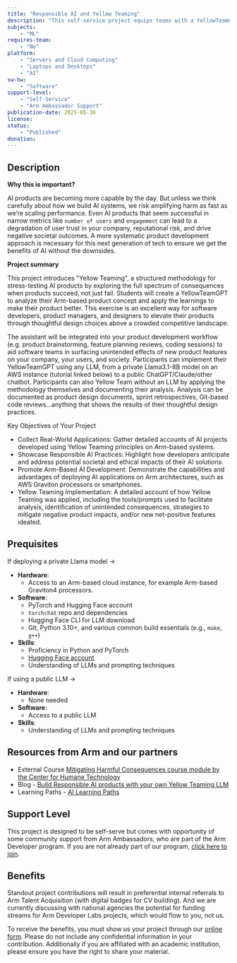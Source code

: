 ```yaml
---
title: "Responsible AI and Yellow Teaming"
description: "This self-service project equips teams with a YellowTeamGPT workflow that probes Arm-based AI products for unintended impacts—turning responsible-AI stress-testing into a core step of the development cycle."
subjects:
    - "ML"
requires-team:
    - "No"
platform:
    - "Servers and Cloud Computing"
    - "Laptops and Desktops"
    - "AI"
sw-hw:
    - "Software"
support-level: 
    - "Self-Service"
    - "Arm Ambassador Support"
publication-date: 2025-05-30
license:
status:
    - "Published" 
donation: 
---
```


## Description


**Why this is important?** 

AI products are becoming more capable by the day. But unless we think carefully about how we build AI systems, we risk amplifying harm as fast as we’re scaling performance. Even AI products that seem successful in narrow metrics like `number of users` and `engagement` can lead to a degradation of user trust in your company, reputational risk, and drive negative societal outcomes. A more systematic product development approach is necessary for this next generation of tech to ensure we get the benefits of AI without the downsides.

**Project summary**

This project introduces "Yellow Teaming", a structured methodology for stress-testing AI products by exploring the full spectrum of consequences when products succeed, not just fail. Students will create a YellowTeamGPT to analyze their Arm-based product concept and apply the learnings to make their product better. This exercise is an excellent way for software developers, product managers, and designers to elevate their products through thoughtful design choices above a crowded competitive landscape.

The assistant will be integrated into your product development workflow (e.g. product brainstorming, feature planning reviews, coding sessions) to aid software teams in surfacing unintended effects of new product features on your company, your users, and society. Participants can implement their YellowTeamGPT using any LLM, from a private Llama3.1-8B model on an AWS instance (tutorial linked below) to a public ChatGPT/Claude/other chatbot. Participants can also Yellow Team without an LLM by applying the methodology themselves and documenting their analysis. Analysis can be documented as product design documents, sprint retrospectives, Git-based code reviews...anything that shows the results of their thoughtful design practices.

Key Objectives of Your Project
- Collect Real-World Applications: Gather detailed accounts of AI projects developed using Yellow Teaming principles on Arm-based systems.
- Showcase Responsible AI Practices: Highlight how developers anticipate and address potential societal and ethical impacts of their AI solutions.
- Promote Arm-Based AI Development: Demonstrate the capabilities and advantages of deploying AI applications on Arm architectures, such as AWS Graviton processors or smartphones.
- Yellow Teaming Implementation: A detailed account of how Yellow Teaming was applied, including the tools/prompts used to facilitate analysis, identification of unintended consequences, strategies to mitigate negative product impacts, and/or new net-positive features ideated.


## Prequisites

If deploying a private Llama model -> 
- **Hardware**:
  - Access to an Arm-based cloud instance, for example Arm-based Graviton4 processors.
- **Software**:
  - PyTorch and Hugging Face account
  - `torchchat` repo and dependencies
  - Hugging Face CLI for LLM download
  - Git, Python 3.10+, and various common build essentials (e.g., `make`, `g++`)
- **Skills**:
  - Proficiency in Python and PyTorch
  - [Hugging Face account](https://huggingface.co/)
  - Understanding of LLMs and prompting techniques

If using a public LLM ->
- **Hardware**:
  - None needed
- **Software**:
  - Access to a public LLM
- **Skills**:
  - Understanding of LLMs and prompting techniques

## Resources from Arm and our partners

- External Course [Mitigating Harmful Consequences course module by the Center for Humane Technology](https://www.humanetech.com/course) 
- Blog - [Build Responsible AI products with your own Yellow Teaming LLM](https://pytorch.org/blog/build-responsible-ai-products-with-your-own-yellow-teaming-llm/)
- Learning Paths - [AI Learning Paths](https://learn.arm.com/tag/ml)

## Support Level

This project is designed to be self-serve but comes with opportunity of some community support from Arm Ambassadors, who are part of the Arm Developer program. If you are not already part of our program, [click here to join](https://www.arm.com/resources/developer-program?#register).


## Benefits 

Standout project contributions will result in preferential internal referrals to Arm Talent Acquisition (with digital badges for CV building).  And we are currently discussing with national agencies the potential for funding streams for Arm Developer Labs projects, which would flow to you, not us.

To receive the benefits, you must show us your project through our [online form](https://forms.office.com/e/VZnJQLeRhD). Please do not include any confidential information in your contribution. Additionally if you are affiliated with an academic institution, please ensure you have the right to share your material.